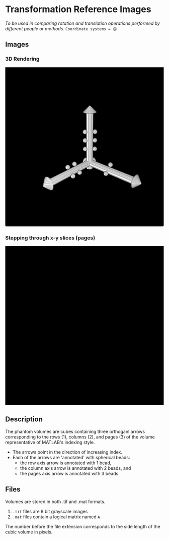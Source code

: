 # Transformation Reference Images
*To be used in comparing rotation and translation operations performed by 
different people or methods.* `Coordinate systems = 🙃`

## Images
### 3D Rendering
![Demo 1](/demos/demo_1.gif)

### Stepping through x-y slices (pages)
![Demo 2](/demos/demo_2.gif)


## Description
The phantom volumes are cubes containing three orthoganl arrows corresponding to the 
rows (1), columns (2), and pages (3) of the volume representative of MATLAB's indexing style. 
* The arrows point in the direction of increasing index. 
* Each of the arrows are 'annotated' with spherical beads: 
  * the row axis arrow is annotated with 1 bead, 
  * the column axis arrow is annotated with 2 beads, and 
  * the pages axis arrow is annotated with 3 beads.

## Files
Volumes are stored in both .tif and .mat formats.
1. `.tif` files are 8 bit grayscale images
1. `.mat` files contain a logical matrix named `A`

The number before the file extension corresponds to the side length
of the cubic volume in pixels.
